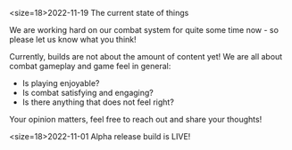 <size=18>2022-11-19 The current state of things</size>

We are working hard on our combat system for quite some time now - so please let us know what you think!

Currently, builds are not about the amount of content yet! We are all about combat gameplay and game feel in general:

- Is playing enjoyable?
- Is combat satisfying and engaging?
- Is there anything that does not feel right?

Your opinion matters, feel free to reach out and share your thoughts!


<size=18>2022-11-01 Alpha release build is LIVE!</size>

